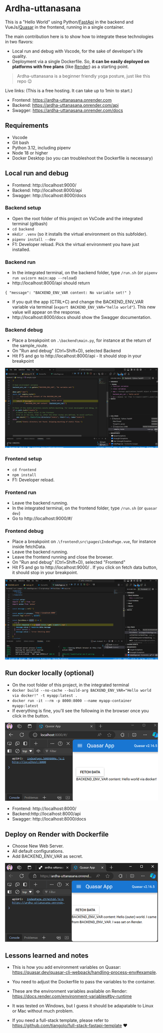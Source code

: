 # Ardha-uttanasana

This is a "Hello World" using Python/[FastApi](https://fastapi.tiangolo.com/) in the backend and VueJs/[Quasar](https://quasar.dev/) in the frontend, running in a single container. 

The main contribution here is to show how to integrate these technologies in two flavors:
- Local run and debug with Vscode, for the sake of developer's life quality.
- Deployment via a single Dockerfile. So, **it can be easily deployed on platforms with free plans** (like [Render](https://render.com/)) as a starting point.

> Ardha-uttanasana is a beginner friendly yoga posture, just like this repo 😉

Live links: (This is a free hosting. It can take up to 1min to start.)
- Frontend: https://ardha-uttanasana.onrender.com
- Backend: https://ardha-uttanasana.onrender.com/api
- Swagger: https://ardha-uttanasana.onrender.com/docs


## Requirements
- Vscode
- Git bash
- Python 3.12, including pipenv
- Node 18 or higher
- Docker Desktop (so you can troubleshoot the Dockerfile is necessary)

## Local run and debug

- Frontend: http://localhost:9000/ 
- Backend: http://localhost:8000/api
- Swagger: http://localhost:8000/docs

### Backend setup
- Open the root folder of this project on VsCode and the integrated terminal (gitbash)
- `cd backend`
- `mkdir .venv` (so it installs the virtual environment on this subfolder).
- `pipenv install --dev`
- F1: Developer reload. Pick the virtual environment you have just installed. 

### Backend run

- In the integrated terminal, on the backend folder, type `/run.sh` (or `pipenv run uvicorn main:app --reload`)
- http://localhost:8000/api should return

`{
    "message": "BACKEND_ENV_VAR content: No variable set!"
}`

- If you quit the app (CTRL+C) and change the BACKEND_ENV_VAR variable via terminal (`export BACKEND_ENV_VAR="hello world"`). This new value will appear on the response.
- http://localhost:8000/docs should show the Swagger documentation.

### Backend debug

- Place a breakpoint on `.\backend\main.py`, for instance at the return of the sample_route.
- On "Run and debug" (Ctrl+Shift+D), selected Backend
- Hit F5 and go to http://localhost:8000/api - It should stop in your breakpoint

![alt text](./images/image-1.png)

### Frontend setup
- `cd frontend`
- `npm install`
- F1: Developer reload. 

### Frontend run
- Leave the backend running. 
- In the integrated terminal, on the frontend folder, type `/run.sh` (or `quasar dev`)
- Go to http://localhost:9000/#/

### Frontend debug
- Place a breakpoint on .`\frontend\src\pages\IndexPage.vue`, for instance inside fetchData.
- Leave the backend running. 
- Leave the frontend running and close the browser.
- On "Run and debug" (Ctrl+Shift+D), selected "Frontend"
- Hit F5 and go to http://localhost:9000/ . If you click on fetch data button, it should stop in your breakpoint.

![alt text](./images/image-2.png)

## Run docker locally (optional)
- On the root folder of this project, in the integrated terminal 
- `docker build --no-cache --build-arg BACKEND_ENV_VAR="Hello world via docker!" -t myapp:latest .`
- `docker run -it --rm -p 8000:8000 --name myapp-container myapp:latest`
- If everything is fine, you'll see the following in the browser once you click in the button.

![alt text](./images/image.png)

- Frontend: http://localhost:8000/ 
- Backend:http://localhost:8000/api
- Swagger: http://localhost:8000/docs

## Deploy on Render with Dockerfile 

- Choose New Web Server. 
- All default configurations.
- Add BACKEND_ENV_VAR as secret. 

![alt text](./images/image-3.png)

## Lessons learned and notes

-  This is how you add environment variables on Quasar: https://quasar.dev/quasar-cli-webpack/handling-process-env#example.

- You need to adjust the Dockerfile to pass the variables to the container.

- These are the environment variables available on Render:  https://docs.render.com/environment-variables#by-runtime

- It was tested on Windows, but I guess it should be adapatable to Linux or Mac without much problem.

- If you need a full-stack template, please refer to https://github.com/tiangolo/full-stack-fastapi-template ❤️

